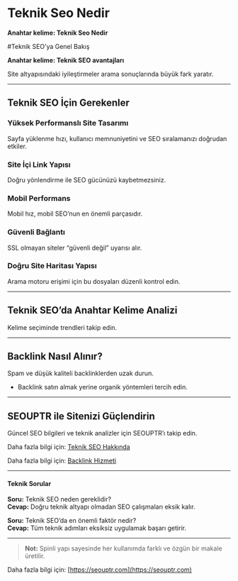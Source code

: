 # Teknik Seo Nedir

**Anahtar kelime: Teknik Seo Nedir**

#Teknik SEO’ya Genel Bakış

**Anahtar kelime: Teknik SEO avantajları**

Site altyapısındaki iyileştirmeler arama sonuçlarında büyük fark yaratır.

---

## Teknik SEO İçin Gerekenler

### Yüksek Performanslı Site Tasarımı
Sayfa yüklenme hızı, kullanıcı memnuniyetini ve SEO sıralamanızı doğrudan etkiler.

### Site İçi Link Yapısı
Doğru yönlendirme ile SEO gücünüzü kaybetmezsiniz.

### Mobil Performans
Mobil hız, mobil SEO’nun en önemli parçasıdır.

### Güvenli Bağlantı
SSL olmayan siteler “güvenli değil” uyarısı alır.

### Doğru Site Haritası Yapısı
Arama motoru erişimi için bu dosyaları düzenli kontrol edin.

---

## Teknik SEO’da Anahtar Kelime Analizi
Kelime seçiminde trendleri takip edin.

---

## Backlink Nasıl Alınır?
Spam ve düşük kaliteli backlinklerden uzak durun.

- Backlink satın almak yerine organik yöntemleri tercih edin.

---

## SEOUPTR ile Sitenizi Güçlendirin
Güncel SEO bilgileri ve teknik analizler için SEOUPTR’ı takip edin.

Daha fazla bilgi için: [Teknik SEO Hakkında](https://seouptr.com/teknik-seo-nedir)

Daha fazla bilgi için: [Backlink Hizmeti](https://seouptr.com)

---

#### Teknik Sorular

**Soru:** Teknik SEO neden gereklidir?  
**Cevap:** Doğru teknik altyapı olmadan SEO çalışmaları eksik kalır.

**Soru:** Teknik SEO’da en önemli faktör nedir?  
**Cevap:** Tüm teknik adımları eksiksiz uygulamak başarı getirir.

---

> **Not:** Spinli yapı sayesinde her kullanımda farklı ve özgün bir makale üretilir.

Daha fazla bilgi için: [https://seouptr.com](https://seouptr.com)